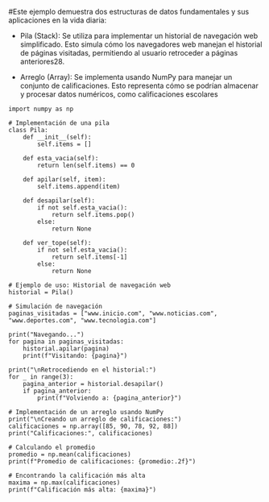 #Este ejemplo demuestra dos estructuras de datos fundamentales y sus aplicaciones en la vida diaria:

- Pila (Stack): Se utiliza para implementar un historial de navegación web simplificado. Esto simula cómo los navegadores web manejan el historial de páginas visitadas, permitiendo al usuario retroceder a páginas anteriores28.

- Arreglo (Array): Se implementa usando NumPy para manejar un conjunto de calificaciones. Esto representa cómo se podrían almacenar y procesar datos numéricos, como calificaciones escolares
```
import numpy as np

# Implementación de una pila
class Pila:
    def __init__(self):
        self.items = []

    def esta_vacia(self):
        return len(self.items) == 0

    def apilar(self, item):
        self.items.append(item)

    def desapilar(self):
        if not self.esta_vacia():
            return self.items.pop()
        else:
            return None

    def ver_tope(self):
        if not self.esta_vacia():
            return self.items[-1]
        else:
            return None

# Ejemplo de uso: Historial de navegación web
historial = Pila()

# Simulación de navegación
paginas_visitadas = ["www.inicio.com", "www.noticias.com", "www.deportes.com", "www.tecnologia.com"]

print("Navegando...")
for pagina in paginas_visitadas:
    historial.apilar(pagina)
    print(f"Visitando: {pagina}")

print("\nRetrocediendo en el historial:")
for _ in range(3):
    pagina_anterior = historial.desapilar()
    if pagina_anterior:
        print(f"Volviendo a: {pagina_anterior}")

# Implementación de un arreglo usando NumPy
print("\nCreando un arreglo de calificaciones:")
calificaciones = np.array([85, 90, 78, 92, 88])
print("Calificaciones:", calificaciones)

# Calculando el promedio
promedio = np.mean(calificaciones)
print(f"Promedio de calificaciones: {promedio:.2f}")

# Encontrando la calificación más alta
maxima = np.max(calificaciones)
print(f"Calificación más alta: {maxima}")
```

